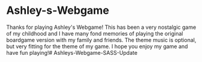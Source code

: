# Ashley-s-Webgame

Thanks for playing Ashley's Webgame! This has been a very nostalgic game of my childhood and I have many fond memories of playing the original boardgame version with my family and friends.  The theme music is optional, but very fitting for the theme of my game.  I hope you enjoy my game and have fun playing!# Ashleys-Webgame-SASS-Update
